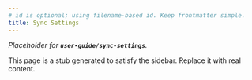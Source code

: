 ```yaml
---
# id is optional; using filename-based id. Keep frontmatter simple.
title: Sync Settings
---
```


_Placeholder for **`user-guide/sync-settings`**._

This page is a stub generated to satisfy the sidebar.
Replace it with real content.
